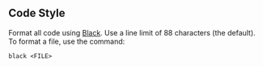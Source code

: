 ## Code Style

Format all code using [Black](https://black.readthedocs.io/en/stable/). Use a
line limit of 88 characters (the default). To format a file, use the command:
```
black <FILE>
```

